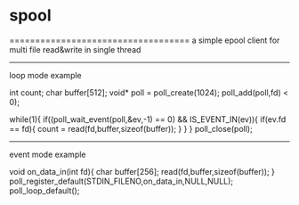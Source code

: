 # spool

===================================
a simple epool client for multi file read&write in single thread


---------------------------------------------
loop mode example

  int count;
  char buffer[512];
  void* poll = poll_create(1024);
  poll_add(poll,fd) < 0);
 
  while(1){
      if((poll_wait_event(poll,&ev,-1) == 0) && IS_EVENT_IN(ev)){
           if(ev.fd == fd){
               count = read(fd,buffer,sizeof(buffer));
           }
        }
   }
   poll_close(poll);

------------------------------
event mode example

void on_data_in(int fd){
    char buffer[256];
    read(fd,buffer,sizeof(buffer));
}
poll_register_default(STDIN_FILENO,on_data_in,NULL,NULL);
poll_loop_default();


